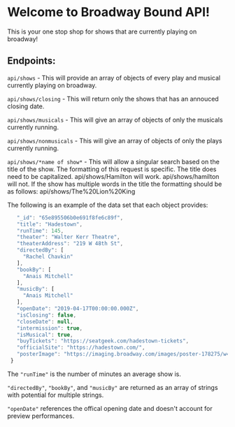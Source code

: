 # Welcome to Broadway Bound API!

This is your one stop shop for shows that are currently playing on broadway!

## Endpoints:

`api/shows` - This will provide an array of objects of every play and musical currently playing on broadway.

`api/shows/closing` - This will return only the shows that has an annouced closing date.

`api/shows/musicals` - This will give an array of objects of only the musicals currently running.

`api/shows/nonmusicals` - This will give an array of objects of only the plays currently running.

`api/shows/*name of show*` - This will allow a singular search based on the title of the show. The formatting of this request is specific. The title does need to be capitalized. api/shows/Hamilton will work. api/shows/hamilton will not. If the show has multiple words in the title the formatting should be as follows: api/shows/The%20Lion%20King

The following is an example of the data set that each object provides:

 ```js {
    "_id": "65e895506b0e691f8fe6c89f",
    "title": "Hadestown",
    "runTime": 145,
    "theater": "Walter Kerr Theatre",
    "theaterAddress": "219 W 48th St",
    "directedBy": [
      "Rachel Chavkin"
    ],
    "bookBy": [
      "Anais Mitchell"
    ],
    "musicBy": [
      "Anais Mitchell"
    ],
    "openDate": "2019-04-17T00:00:00.000Z",
    "isClosing": false,
    "closeDate": null,
    "intermission": true,
    "isMusical": true,
    "buyTickets": "https://seatgeek.com/hadestown-tickets",
    "officialSite": "https://hadestown.com/",
    "posterImage": "https://imaging.broadway.com/images/poster-178275/w480/98790-15.jpg"
  }
  ```

The `"runTime"` is the number of minutes an average show is.

`"directedBy"`, `"bookBy"`, and `"musicBy"` are returned as an array of strings with potential for multiple strings.

`"openDate"` references the offical opening date and doesn't account for preview performances.

